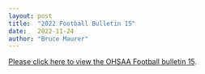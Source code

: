 ```yaml
---
layout: post
title:  "2022 Football Bulletin 15"
date:   2022-11-24
author: "Bruce Maurer"
---
```


[Please click here to view the OHSAA Football bulletin
15](https://storage.googleapis.com/ohsaa-websites/bulletins/2022/2022-bulletin-15.pdf).

